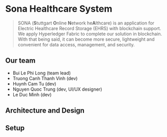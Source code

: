 # Sona Healthcare System

> SONA (**S**tuttgart **O**nline **N**etwork he**A**lthcare) is an application for Electric Healthcare Record Storage (EHRS)  with blockchain support. We apply Hyperledger Fabric to complete our solution in blockchain. With that being said, it can become more secure, lightweight and convenient for data access, management, and security.
> 

## Our team

- Bui Le Phi Long (team lead)
- Truong Canh Thanh Vinh (dev)
- Huynh Cam Tu (dev)
- Nguyen Quoc Trung (dev, UI/UX designer)
- Le Duc Minh (dev)

## Architecture and Design

## Setup
